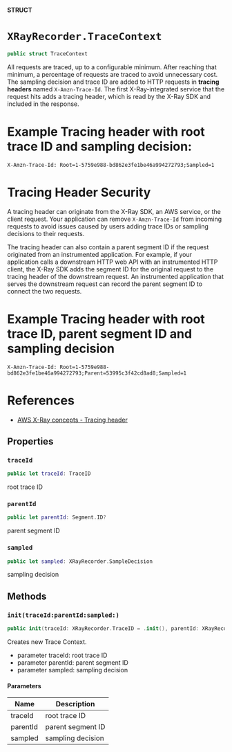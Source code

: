 **STRUCT**

# `XRayRecorder.TraceContext`

```swift
public struct TraceContext
```

All requests are traced, up to a configurable minimum.
After reaching that minimum, a percentage of requests are traced to avoid unnecessary cost.
The sampling decision and trace ID are added to HTTP requests in **tracing headers** named `X-Amzn-Trace-Id`.
The first X-Ray-integrated service that the request hits adds a tracing header, which is read by the X-Ray SDK and included in the response.

# Example Tracing header with root trace ID and sampling decision:
```
X-Amzn-Trace-Id: Root=1-5759e988-bd862e3fe1be46a994272793;Sampled=1
```

# Tracing Header Security
A tracing header can originate from the X-Ray SDK, an AWS service, or the client request.
Your application can remove `X-Amzn-Trace-Id` from incoming requests to avoid issues caused by users adding trace IDs
or sampling decisions to their requests.

The tracing header can also contain a parent segment ID if the request originated from an instrumented application.
For example, if your application calls a downstream HTTP web API with an instrumented HTTP client,
the X-Ray SDK adds the segment ID for the original request to the tracing header of the downstream request.
An instrumented application that serves the downstream request can record the parent segment ID to connect the two requests.

# Example Tracing header with root trace ID, parent segment ID and sampling decision
```
X-Amzn-Trace-Id: Root=1-5759e988-bd862e3fe1be46a994272793;Parent=53995c3f42cd8ad8;Sampled=1
```

 # References
- [AWS X-Ray concepts - Tracing header](https://docs.aws.amazon.com/xray/latest/devguide/xray-concepts.html#xray-concepts-tracingheader)

## Properties
### `traceId`

```swift
public let traceId: TraceID
```

root trace ID

### `parentId`

```swift
public let parentId: Segment.ID?
```

parent segment ID

### `sampled`

```swift
public let sampled: XRayRecorder.SampleDecision
```

sampling decision

## Methods
### `init(traceId:parentId:sampled:)`

```swift
public init(traceId: XRayRecorder.TraceID = .init(), parentId: XRayRecorder.Segment.ID? = nil, sampled: XRayRecorder.SampleDecision)
```

Creates new Trace Context.
- parameter traceId: root trace ID
- parameter parentId: parent segment ID
- parameter sampled: sampling decision

#### Parameters

| Name | Description |
| ---- | ----------- |
| traceId | root trace ID |
| parentId | parent segment ID |
| sampled | sampling decision |